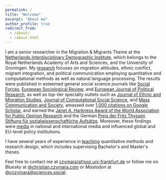 ```yaml
---
permalink: /
title: "Welcome"
excerpt: "About me"
author_profile: true
redirect_from: 
  - /about/
  - /about.html
---
```


I am a senior researcher in the Migration & Migrants Theme at the [Netherlands Interdisciplinary Demographic Institute](https://nidi.nl/en/employees/christian-czymara/), which belongs to the Royal Netherlands Academy of Arts and Sciences, and the University of Groningen. My [research](research) focuses on migration attitudes, ethnic conflict, migrant integration, and political communication employing quantitative and computational methods as well as natural language processing. The results were published in esteemed general social science journals like [Social Forces](research/czymara_2021_sf), [European Sociological Review](research/czymara_schmidt-catran_2017_esr), and [European Journal of Political Research](research/naegel_etal_2023_ejpr), as well as top-tier specialty outlets such as [Journal of Ethnic and Migration Studies](research/czymara_etal_2023_jems), [Journal of Computational Social Science](research/czymara_2024_jcss), and [Mass Communication and Society](research/czymara_2024_mcas), amassed over [1,000 citations on Google Scholar](https://scholar.google.com/citations?user=khPqHmgAAAAJ), and earned the [Janet A. Harkness Award of the World Association for Public Opinion Research](https://wapor.org/events/annual-conference/awards-funds/janet-a-harkness-student-paper-award/) and the German [Preis der Fritz Thyssen Stiftung für sozialwissenschaftliche Aufsätze](https://www.fritz-thyssen-stiftung.de/cms/wp-content/uploads/2018/06/Jahresbericht_2017_interaktiv.pdf). Moreover, these findings were [media](featured) in national and international media and influenced global and EU-level policy institutions.

I have several years of experience in [teaching](teach) quantitative methods and research design, which includes supervising Bachelor's and Master's theses.

Feel free to contact me at [czymara(at)soz.uni-frankfurt.de](mailto:czymara@soz.uni-frankfurt.de) or follow me on *Bluesky* at [@christian.czymara.com](https://bsky.app/profile/christian.czymara.com) or *Mastodon* at <a rel="me" href="https://sciences.social/@cczymara">@cczymara@sciences.social</a>.

